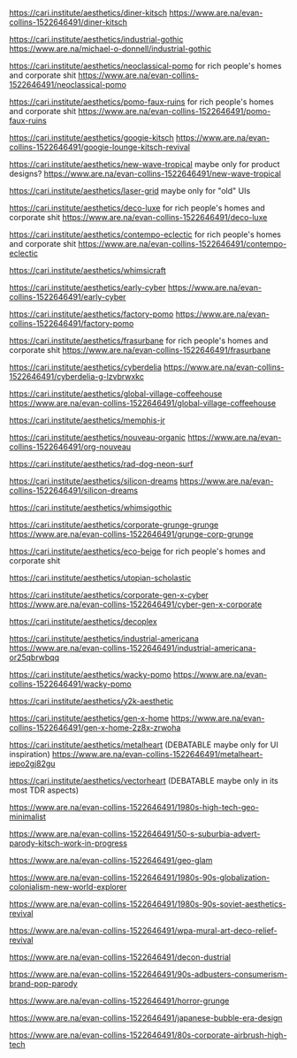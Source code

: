 https://cari.institute/aesthetics/diner-kitsch
https://www.are.na/evan-collins-1522646491/diner-kitsch

https://cari.institute/aesthetics/industrial-gothic
https://www.are.na/michael-o-donnell/industrial-gothic

https://cari.institute/aesthetics/neoclassical-pomo for rich people's homes and corporate shit
https://www.are.na/evan-collins-1522646491/neoclassical-pomo

https://cari.institute/aesthetics/pomo-faux-ruins for rich people's homes and corporate shit
https://www.are.na/evan-collins-1522646491/pomo-faux-ruins

https://cari.institute/aesthetics/googie-kitsch
https://www.are.na/evan-collins-1522646491/googie-lounge-kitsch-revival

https://cari.institute/aesthetics/new-wave-tropical maybe only for product designs?
https://www.are.na/evan-collins-1522646491/new-wave-tropical

https://cari.institute/aesthetics/laser-grid maybe only for "old" UIs

https://cari.institute/aesthetics/deco-luxe for rich people's homes and corporate shit
https://www.are.na/evan-collins-1522646491/deco-luxe

https://cari.institute/aesthetics/contempo-eclectic for rich people's homes and corporate shit
https://www.are.na/evan-collins-1522646491/contempo-eclectic

https://cari.institute/aesthetics/whimsicraft

https://cari.institute/aesthetics/early-cyber
https://www.are.na/evan-collins-1522646491/early-cyber

https://cari.institute/aesthetics/factory-pomo
https://www.are.na/evan-collins-1522646491/factory-pomo

https://cari.institute/aesthetics/frasurbane for rich people's homes and corporate shit
https://www.are.na/evan-collins-1522646491/frasurbane

https://cari.institute/aesthetics/cyberdelia
https://www.are.na/evan-collins-1522646491/cyberdelia-g-lzvbrwxkc

https://cari.institute/aesthetics/global-village-coffeehouse
https://www.are.na/evan-collins-1522646491/global-village-coffeehouse

https://cari.institute/aesthetics/memphis-jr

https://cari.institute/aesthetics/nouveau-organic
https://www.are.na/evan-collins-1522646491/org-nouveau

https://cari.institute/aesthetics/rad-dog-neon-surf

https://cari.institute/aesthetics/silicon-dreams
https://www.are.na/evan-collins-1522646491/silicon-dreams

https://cari.institute/aesthetics/whimsigothic

https://cari.institute/aesthetics/corporate-grunge-grunge
https://www.are.na/evan-collins-1522646491/grunge-corp-grunge

https://cari.institute/aesthetics/eco-beige for rich people's homes and corporate shit

https://cari.institute/aesthetics/utopian-scholastic

https://cari.institute/aesthetics/corporate-gen-x-cyber
https://www.are.na/evan-collins-1522646491/cyber-gen-x-corporate

https://cari.institute/aesthetics/decoplex

https://cari.institute/aesthetics/industrial-americana
https://www.are.na/evan-collins-1522646491/industrial-americana-or25qbrwbqq

https://cari.institute/aesthetics/wacky-pomo
https://www.are.na/evan-collins-1522646491/wacky-pomo

https://cari.institute/aesthetics/y2k-aesthetic

https://cari.institute/aesthetics/gen-x-home
https://www.are.na/evan-collins-1522646491/gen-x-home-2z8x-zrwoha

https://cari.institute/aesthetics/metalheart (DEBATABLE maybe only for UI inspiration)
https://www.are.na/evan-collins-1522646491/metalheart-iepo2gj82gu

https://cari.institute/aesthetics/vectorheart (DEBATABLE maybe only in its most TDR aspects)

https://www.are.na/evan-collins-1522646491/1980s-high-tech-geo-minimalist

https://www.are.na/evan-collins-1522646491/50-s-suburbia-advert-parody-kitsch-work-in-progress

https://www.are.na/evan-collins-1522646491/geo-glam

https://www.are.na/evan-collins-1522646491/1980s-90s-globalization-colonialism-new-world-explorer

https://www.are.na/evan-collins-1522646491/1980s-90s-soviet-aesthetics-revival

https://www.are.na/evan-collins-1522646491/wpa-mural-art-deco-relief-revival

https://www.are.na/evan-collins-1522646491/decon-dustrial

https://www.are.na/evan-collins-1522646491/90s-adbusters-consumerism-brand-pop-parody

https://www.are.na/evan-collins-1522646491/horror-grunge

https://www.are.na/evan-collins-1522646491/japanese-bubble-era-design

https://www.are.na/evan-collins-1522646491/80s-corporate-airbrush-high-tech